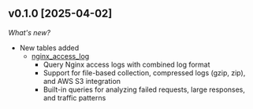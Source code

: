 ## v0.1.0 [2025-04-02]

_What's new?_

- New tables added
  - [nginx_access_log](https://hub.tailpipe.io/plugins/turbot/nginx/tables/nginx_access_log)
    - Query Nginx access logs with combined log format
    - Support for file-based collection, compressed logs (gzip, zip), and AWS S3 integration
    - Built-in queries for analyzing failed requests, large responses, and traffic patterns
